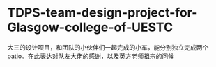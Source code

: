 # TDPS-team-design-project-for-Glasgow-college-of-UESTC
大三的设计项目，和团队的小伙伴们一起完成的小车，能分别独立完成两个patio。在此表达对队友大佬的感谢，以及英方老师祖宗的问候
